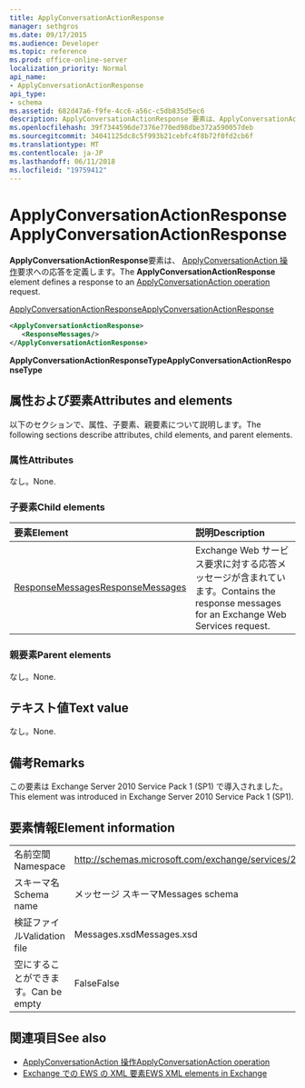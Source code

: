 ```yaml
---
title: ApplyConversationActionResponse
manager: sethgros
ms.date: 09/17/2015
ms.audience: Developer
ms.topic: reference
ms.prod: office-online-server
localization_priority: Normal
api_name:
- ApplyConversationActionResponse
api_type:
- schema
ms.assetid: 682d47a6-f9fe-4cc6-a56c-c5db835d5ec6
description: ApplyConversationActionResponse 要素は、ApplyConversationAction の操作要求に対する応答を定義します。
ms.openlocfilehash: 39f7344596de7376e770ed98dbe372a590057deb
ms.sourcegitcommit: 34041125dc8c5f993b21cebfc4f8b72f0fd2cb6f
ms.translationtype: MT
ms.contentlocale: ja-JP
ms.lasthandoff: 06/11/2018
ms.locfileid: "19759412"
---
```

# <a name="applyconversationactionresponse"></a><span data-ttu-id="be5ab-103">ApplyConversationActionResponse</span><span class="sxs-lookup"><span data-stu-id="be5ab-103">ApplyConversationActionResponse</span></span>

<span data-ttu-id="be5ab-104">**ApplyConversationActionResponse**要素は、 [ApplyConversationAction 操作](applyconversationaction-operation.md)要求への応答を定義します。</span><span class="sxs-lookup"><span data-stu-id="be5ab-104">The **ApplyConversationActionResponse** element defines a response to an [ApplyConversationAction operation](applyconversationaction-operation.md) request.</span></span> 
  
[<span data-ttu-id="be5ab-105">ApplyConversationActionResponse</span><span class="sxs-lookup"><span data-stu-id="be5ab-105">ApplyConversationActionResponse</span></span>](applyconversationactionresponse.md)
  
```XML
<ApplyConversationActionResponse>
   <ResponseMessages/>
</ApplyConversationActionResponse>
```

 <span data-ttu-id="be5ab-106">**ApplyConversationActionResponseType**</span><span class="sxs-lookup"><span data-stu-id="be5ab-106">**ApplyConversationActionResponseType**</span></span>
## <a name="attributes-and-elements"></a><span data-ttu-id="be5ab-107">属性および要素</span><span class="sxs-lookup"><span data-stu-id="be5ab-107">Attributes and elements</span></span>

<span data-ttu-id="be5ab-108">以下のセクションで、属性、子要素、親要素について説明します。</span><span class="sxs-lookup"><span data-stu-id="be5ab-108">The following sections describe attributes, child elements, and parent elements.</span></span>
  
### <a name="attributes"></a><span data-ttu-id="be5ab-109">属性</span><span class="sxs-lookup"><span data-stu-id="be5ab-109">Attributes</span></span>

<span data-ttu-id="be5ab-110">なし。</span><span class="sxs-lookup"><span data-stu-id="be5ab-110">None.</span></span>
  
### <a name="child-elements"></a><span data-ttu-id="be5ab-111">子要素</span><span class="sxs-lookup"><span data-stu-id="be5ab-111">Child elements</span></span>

|<span data-ttu-id="be5ab-112">**要素**</span><span class="sxs-lookup"><span data-stu-id="be5ab-112">**Element**</span></span>|<span data-ttu-id="be5ab-113">**説明**</span><span class="sxs-lookup"><span data-stu-id="be5ab-113">**Description**</span></span>|
|:-----|:-----|
|[<span data-ttu-id="be5ab-114">ResponseMessages</span><span class="sxs-lookup"><span data-stu-id="be5ab-114">ResponseMessages</span></span>](responsemessages.md) <br/> |<span data-ttu-id="be5ab-115">Exchange Web サービス要求に対する応答メッセージが含まれています。</span><span class="sxs-lookup"><span data-stu-id="be5ab-115">Contains the response messages for an Exchange Web Services request.</span></span>  <br/> |
   
### <a name="parent-elements"></a><span data-ttu-id="be5ab-116">親要素</span><span class="sxs-lookup"><span data-stu-id="be5ab-116">Parent elements</span></span>

<span data-ttu-id="be5ab-117">なし。</span><span class="sxs-lookup"><span data-stu-id="be5ab-117">None.</span></span>
  
## <a name="text-value"></a><span data-ttu-id="be5ab-118">テキスト値</span><span class="sxs-lookup"><span data-stu-id="be5ab-118">Text value</span></span>

<span data-ttu-id="be5ab-119">なし。</span><span class="sxs-lookup"><span data-stu-id="be5ab-119">None.</span></span>
  
## <a name="remarks"></a><span data-ttu-id="be5ab-120">備考</span><span class="sxs-lookup"><span data-stu-id="be5ab-120">Remarks</span></span>

<span data-ttu-id="be5ab-121">この要素は Exchange Server 2010 Service Pack 1 (SP1) で導入されました。</span><span class="sxs-lookup"><span data-stu-id="be5ab-121">This element was introduced in Exchange Server 2010 Service Pack 1 (SP1).</span></span>
  
## <a name="element-information"></a><span data-ttu-id="be5ab-122">要素情報</span><span class="sxs-lookup"><span data-stu-id="be5ab-122">Element information</span></span>

|||
|:-----|:-----|
|<span data-ttu-id="be5ab-123">名前空間</span><span class="sxs-lookup"><span data-stu-id="be5ab-123">Namespace</span></span>  <br/> |http://schemas.microsoft.com/exchange/services/2006/messages  <br/> |
|<span data-ttu-id="be5ab-124">スキーマ名</span><span class="sxs-lookup"><span data-stu-id="be5ab-124">Schema name</span></span>  <br/> |<span data-ttu-id="be5ab-125">メッセージ スキーマ</span><span class="sxs-lookup"><span data-stu-id="be5ab-125">Messages schema</span></span>  <br/> |
|<span data-ttu-id="be5ab-126">検証ファイル</span><span class="sxs-lookup"><span data-stu-id="be5ab-126">Validation file</span></span>  <br/> |<span data-ttu-id="be5ab-127">Messages.xsd</span><span class="sxs-lookup"><span data-stu-id="be5ab-127">Messages.xsd</span></span>  <br/> |
|<span data-ttu-id="be5ab-128">空にすることができます。</span><span class="sxs-lookup"><span data-stu-id="be5ab-128">Can be empty</span></span>  <br/> |<span data-ttu-id="be5ab-129">False</span><span class="sxs-lookup"><span data-stu-id="be5ab-129">False</span></span>  <br/> |
   
## <a name="see-also"></a><span data-ttu-id="be5ab-130">関連項目</span><span class="sxs-lookup"><span data-stu-id="be5ab-130">See also</span></span>

- [<span data-ttu-id="be5ab-131">ApplyConversationAction 操作</span><span class="sxs-lookup"><span data-stu-id="be5ab-131">ApplyConversationAction operation</span></span>](applyconversationaction-operation.md)
- [<span data-ttu-id="be5ab-132">Exchange での EWS の XML 要素</span><span class="sxs-lookup"><span data-stu-id="be5ab-132">EWS XML elements in Exchange</span></span>](ews-xml-elements-in-exchange.md)

